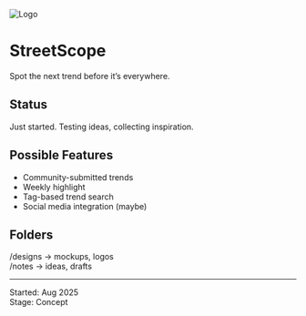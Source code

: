 ![Logo](designs/logo.png)

# StreetScope
Spot the next trend before it’s everywhere.

## Status
Just started. Testing ideas, collecting inspiration.

## Possible Features
- Community-submitted trends
- Weekly highlight
- Tag-based trend search
- Social media integration (maybe)

## Folders
/designs → mockups, logos  
/notes → ideas, drafts

---
Started: Aug 2025  
Stage: Concept
